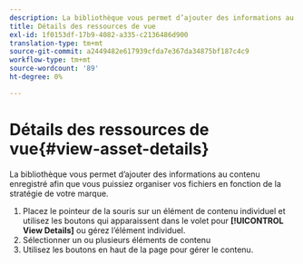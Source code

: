 ```yaml
---
description: La bibliothèque vous permet d’ajouter des informations au contenu enregistré afin que vous puissiez organiser vos fichiers en fonction de la stratégie de votre marque.
title: Détails des ressources de vue
exl-id: 1f0153df-17b9-4082-a335-c2136486d900
translation-type: tm+mt
source-git-commit: a2449482e617939cfda7e367da34875bf187c4c9
workflow-type: tm+mt
source-wordcount: '89'
ht-degree: 0%

---
```


# Détails des ressources de vue{#view-asset-details}

La bibliothèque vous permet d’ajouter des informations au contenu enregistré afin que vous puissiez organiser vos fichiers en fonction de la stratégie de votre marque.

1. Placez le pointeur de la souris sur un élément de contenu individuel et utilisez les boutons qui apparaissent dans le volet pour **[!UICONTROL View Details]** ou gérez l’élément individuel.
1. Sélectionner un ou plusieurs éléments de contenu
1. Utilisez les boutons en haut de la page pour gérer le contenu.
